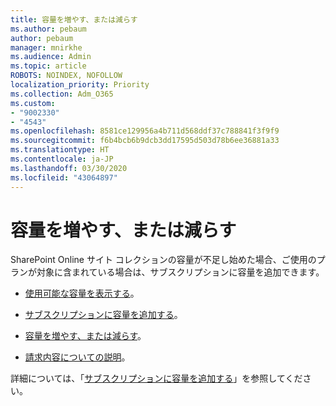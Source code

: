 ```yaml
---
title: 容量を増やす、または減らす
ms.author: pebaum
author: pebaum
manager: mnirkhe
ms.audience: Admin
ms.topic: article
ROBOTS: NOINDEX, NOFOLLOW
localization_priority: Priority
ms.collection: Adm_O365
ms.custom:
- "9002330"
- "4543"
ms.openlocfilehash: 8581ce129956a4b711d568ddf37c788841f3f9f9
ms.sourcegitcommit: f6b4bcb6b9dcb3dd17595d503d78b6ee36881a33
ms.translationtype: HT
ms.contentlocale: ja-JP
ms.lasthandoff: 03/30/2020
ms.locfileid: "43064897"
---
```

# <a name="increase-or-decrease-storage"></a>容量を増やす、または減らす

SharePoint Online サイト コレクションの容量が不足し始めた場合、ご使用のプランが対象に含まれている場合は、サブスクリプションに容量を追加できます。 

- [使用可能な容量を表示する](https://docs.microsoft.com/microsoft-365/commerce/add-storage-space?view=o365-worldwide#view-available-storage)。 

- [サブスクリプションに容量を追加する](https://docs.microsoft.com/microsoft-365/commerce/add-storage-space?view=o365-worldwide#add-storage-to-your-subscription)。 

- [容量を増やす、または減らす](https://docs.microsoft.com/microsoft-365/commerce/add-storage-space?view=o365-worldwide#increase-or-decrease-storage)。 

- [請求内容についての説明](https://docs.microsoft.com/microsoft-365/commerce/billing-and-payments/understand-your-invoice?view=o365-worldwide)。

詳細については、「[サブスクリプションに容量を追加する](https://docs.microsoft.com/microsoft-365/commerce/add-storage-space?view=o365-worldwide)」を参照してください。 
